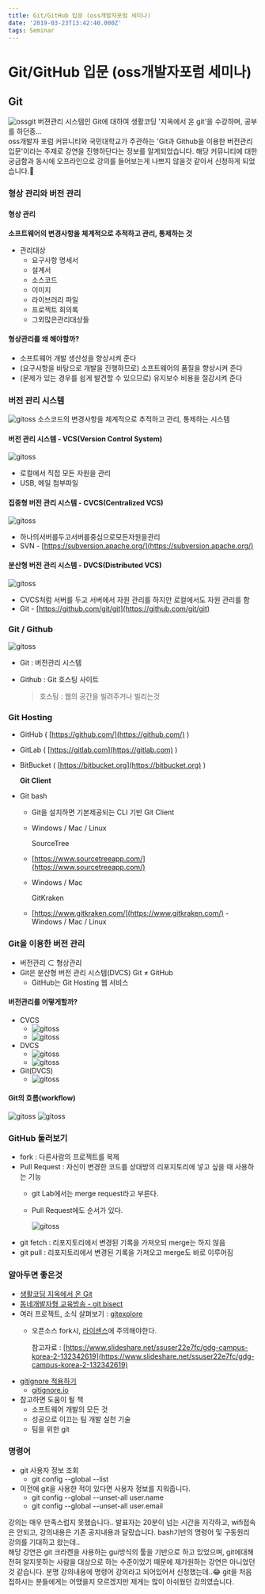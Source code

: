 ```yaml
---
title: Git/GitHub 입문 (oss개발자포럼 세미나)
date: '2019-03-23T13:42:40.000Z'
tags: Seminar
---
```


# Git/GitHub 입문 \(oss개발자포럼 세미나\)

## Git

![ossgit](https://github.com/cyr9210/Devlog/tree/9a934dfcd84f0e5dd4ab8b4b841fefa9105f1d3b/images/git/ossgit02.png) 버젼관리 시스템인 Git에 대하여 생활코딩 '지옥에서 온 git'을 수강하며, 공부를 하던중...  
oss개발자 포럼 커뮤니티와 국민대학교가 주관하는 'Git과 Github을 이용한 버전관리 입문'이라는 주제로 강연을 진행하단다는 정보를 알게되었습니다. 해당 커뮤니티에 대한 궁금함과 동시에 오프라인으로 강의를 들어보는게 나쁘지 않을것 같아서 신청하게 되었습니다.🙂

### 형상 관리와 버전 관리

#### 형상 관리

**소프트웨어의 변경사항을 체계적으로 추적하고 관리, 통제하는 것**

* 관리대상
  * 요구사항 명세서
  * 설계서
  * 소스코드
  * 이미지
  * 라이브러리 파일
  * 프로젝트 회의록
  * 그외많은관리대상들

#### 형상관리를 왜 해야할까?

* 소프트웨어 개발 생산성을 향상시켜 준다
* \(요구사항을 바탕으로 개발을 진행하므로\) 소프트웨어의 품질을 향상시켜 준다
* \(문제가 있는 경우를 쉽게 발견할 수 있으므로\) 유지보수 비용을 절감시켜 준다

### 버전 관리 시스템

![gitoss](../../.gitbook/assets/ossgit03.png) 소스코드의 변경사항을 체계적으로 추적하고 관리, 통제하는 시스템

#### 버전 관리 시스템 - VCS\(Version Control System\)

![gitoss](../../.gitbook/assets/ossgit04.png)

* 로컬에서 직접 모든 자원을 관리
* USB, 메일 첨부파일

#### 집중형 버전 관리 시스템 - CVCS\(Centralized VCS\)

![gitoss](../../.gitbook/assets/ossgit05.png)

* 하나의서버를두고서버를중심으로모든자원을관리 
* SVN - [https://subversion.apache.org/](https://subversion.apache.org/)

#### 분산형 버전 관리 시스템 - DVCS\(Distributed VCS\)

![gitoss](../../.gitbook/assets/ossgit06.png)

* CVCS처럼 서버를 두고 서버에서 자원 관리를 하지만 로컬에서도 자원 관리를 함
* Git - [https://github.com/git/git](https://github.com/git/git) 

### Git / Github

![gitoss](../../.gitbook/assets/ossgit07.png)

* Git : 버전관리 시스템
* Github : Git 호스팅 사이트

  > 호스팅 : 웹의 공간을 빌려주거나 빌리는것

### Git Hosting

* GitHub \( [https://github.com/](https://github.com/) \) 
* GitLab \( [https://gitlab.com](https://gitlab.com) \) 
* BitBucket \( [https://bitbucket.org](https://bitbucket.org) \)

  **Git Client**

* Git bash
  * Git을 설치하면 기본제공되는 CLI 기반 Git Client
  * Windows / Mac / Linux

    SourceTree

  * [https://www.sourcetreeapp.com/](https://www.sourcetreeapp.com/)
  * Windows / Mac

    GitKraken

  * [https://www.gitkraken.com/](https://www.gitkraken.com/) - Windows / Mac / Linux

### Git을 이용한 버전 관리

* 버전관리 ⊂ 형상관리
* Git은 분산형 버전 관리 시스템\(DVCS\) Git ≠ GitHub
  * GitHub는 Git Hosting 웹 서비스

#### 버전관리를 어떻게할까?

* CVCS
  * ![gitoss](../../.gitbook/assets/ossgit08.png)
  * ![gitoss](../../.gitbook/assets/ossgit09.png)
* DVCS
  * ![gitoss](../../.gitbook/assets/ossgit10.png)
  * ![gitoss](../../.gitbook/assets/ossgit11.png)
* Git\(DVCS\)
  * ![gitoss](../../.gitbook/assets/ossgit12.png)

#### Git의 흐름\(workflow\)

![gitoss](../../.gitbook/assets/ossgit13.png) ![gitoss](../../.gitbook/assets/ossgit14.png)   
  


### GitHub 둘러보기

* fork : 다른사람의 프로젝트를 복제
* Pull Request : 자신이 변경한 코드를 상대방의 리포지토리에 넣고 싶을 때 사용하는 기능
  * git Lab에서는 merge request라고 부른다.
  * Pull Request에도 순서가 있다.

    ![gitoss](../../.gitbook/assets/ossgit15.png)
* git fetch : 리포지토리에서 변경된 기록을 가져오되 merge는 하지 않음
* git pull : 리포지토리에서 변경된 기록을 가져오고 merge도 바로 이루어짐

### 알아두면 좋은것

* [생활코딩 지옥에서 온 Git](https://opentutorials.org/course/2708)
* [동네개발자형 교육방송 - git bisect](https://www.youtube.com/watch?v=SYVUyNrQhAU)
* 여러 프로젝트, 소식 살펴보기 : [gitexplore](https://github.com/explore)
  * 오픈소스 fork시, [라이센스](https://opensource.org/licenses)에 주의해야한다.   

    참고자료 : [https://www.slideshare.net/ssuser22e7fc/gdg-campus-korea-2-132342619](https://www.slideshare.net/ssuser22e7fc/gdg-campus-korea-2-132342619)
* [gitignore 적용하기](http://www.itpaper.co.kr/gitignore-%ED%8C%8C%EC%9D%BC%EC%9D%84-%E%20D%86%B5%ED%95%9C-%EB%AC%B4%EC%8B%9C%EB%AA%A9%EB%A1%%209D-%EC%84%A4%EC%A0%95%ED%95%98%EA%B8%B0/)
  * [gitignore.io](https://www.gitignore.io/)
* 참고하면 도움이 될 책
  * 소프트웨어 개발의 모든 것
  * 성공으로 이끄는 팀 개발 실천 기술
  * 팀을 위한 git

### 명령어

* git 사용자 정보 조회
  * git config --global --list
* 이전에 git을 사용한 적이 있다면 사용자 정보를 지워줍니다.
  * git config --global --unset-all user.name
  * git config --global --unset-all user.email

강의는 매우 만족스럽지 못했습니다.. 발표자는 20분이 넘는 시간을 지각하고, wifi접속은 안되고, 강의내용은 기존 공지내용과 달랐습니다. bash기반의 명령어 및 구동원리 강의를 기대하고 왔는데..  
해당 강연은 git 크라켄을 사용하는 gui방식의 툴을 기반으로 하고 있었으며, git에대해 전혀 알지못하는 사람을 대상으로 하는 수준이었기 때문에 제가원하는 강연은 아니었던것 같습니다. 분명 강의내용에 명령어 강의라고 되어있어서 신청했는데..😂 git을 처음접하시는 분들에게는 어땠을지 모르겠지만 제게는 많이 아쉬웠던 강의였습니다.   
  


